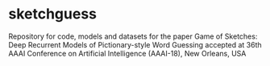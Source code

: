 # sketchguess
Repository for code, models and datasets for the paper Game of Sketches: Deep Recurrent Models of Pictionary-style Word Guessing accepted at 36th AAAI Conference on Artificial Intelligence (AAAI-18), New Orleans, USA
